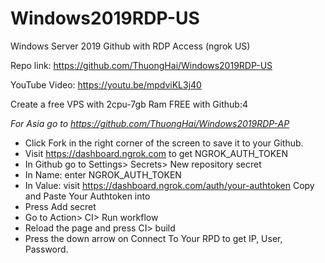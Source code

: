 # Windows2019RDP-US
Windows Server 2019 Github with RDP Access (ngrok US) 

Repo link: https://github.com/ThuongHai/Windows2019RDP-US

YouTube Video: https://youtu.be/mpdviKL3j40

Create a free VPS with 2cpu-7gb Ram FREE with Github:4

*For Asia go to https://github.com/ThuongHai/Windows2019RDP-AP*

+ Click Fork in the right corner of the screen to save it to your Github.
+ Visit https://dashboard.ngrok.com to get NGROK_AUTH_TOKEN
+ In Github go to Settings> Secrets> New repository secret
+ In Name: enter NGROK_AUTH_TOKEN
+ In Value: visit https://dashboard.ngrok.com/auth/your-authtoken Copy and Paste Your Authtoken into
+ Press Add secret
+ Go to Action> CI> Run workflow
+ Reload the page and press CI> build
+ Press the down arrow on Connect To Your RPD to get IP, User, Password.
